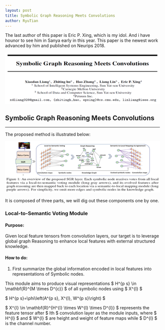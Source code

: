 ```yaml
---
layout: post
title: Symbolic Graph Reasoning Meets Convolutions
author: RyuTian
---
```


The last author of this paper is Eric P. Xing, which is my idol. And i have hounor to see him in Sanya early in this year. This paper is the newest work advanced by him and published on Neurips 2018.

![title](../images/sgr-1.png)

## Symbolic Graph Reasoning Meets Convolutions
-----
The proposed method is illustrated below:

![title](../images/sgr-2.png)

It is composed of three parts, we will dig out these components one by one.

### Local-to-Semantic Voting Module

#### Purpose:

Given local feature tensors from convolution layers, our target is to leverage global graph Reasoning to enhance local features with external structured knowledge.

#### How to do:

1. First summarize the global information encoded in local features into representations of Symbolic nodes.

This module aims to produce visual representations $ H^{p s} \in \mathbf{R}^{M \times D^{c}} $ of all symbolic nodes using $ X^{l} $

$ H^{p s}=\phi\left(A^{p s}, X^{l}, W^{p s}\right) $

$ X^{l} \in \mathbf{R}^{H^{l} \times W^{l} \times D^{l}} $ represents the feature tensor after $ lth $ convolution layer as the module inputs, where $ H^{l} $ and $ W^{l} $ are height and weight of feature maps while $ D^{l} $ is the channel number.
